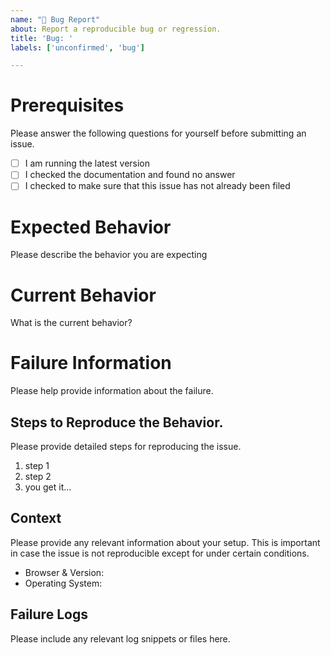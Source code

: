 ```yaml
---
name: "🐛 Bug Report"
about: Report a reproducible bug or regression.
title: 'Bug: '
labels: ['unconfirmed', 'bug']

---
```


# Prerequisites

Please answer the following questions for yourself before submitting an issue.

- [ ] I am running the latest version
- [ ] I checked the documentation and found no answer
- [ ] I checked to make sure that this issue has not already been filed

# Expected Behavior

Please describe the behavior you are expecting

# Current Behavior

What is the current behavior?

# Failure Information

Please help provide information about the failure.

## Steps to Reproduce the Behavior.

Please provide detailed steps for reproducing the issue.

1. step 1
2. step 2
3. you get it...

## Context

Please provide any relevant information about your setup. This is important in case the issue is not reproducible except for under certain conditions.

* Browser & Version:
* Operating System:

## Failure Logs

Please include any relevant log snippets or files here.

